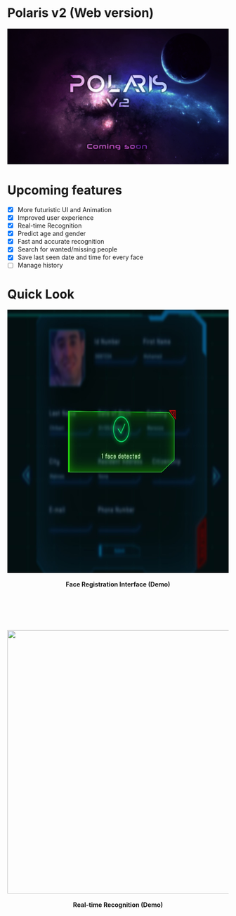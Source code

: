# Polaris v2 (Web version)
<p align="center">
  <img  src="https://github.com/ChibaniMohamed/Polaris-2/blob/main/polaris2-2.jpg">
</p>

# Upcoming features

- [x] More futuristic UI and Animation
- [x] Improved user experience
- [x] Real-time Recognition
- [x] Predict age and gender
- [x] Fast and accurate recognition
- [x] Search for wanted/missing people
- [x] Save last seen date and time for every face
- [ ] Manage history

# Quick Look

<p align="center">
  <img width="700px" height="600px" src="https://github.com/ChibaniMohamed/Polaris-2/blob/main/demo1.jpg">   
  <p align="center">
    <b> Face Registration Interface (Demo) </b>
    </p>
</p>


<br/>
<br/>
<br/>
<br/>

<p align="center">
  <img width="1000px" height="600px" src="https://github.com/ChibaniMohamed/Polaris-2/blob/main/realtime.gif">
  <p align="center">
    <b>Real-time Recognition (Demo)</b>
    </p>
</p>


 
